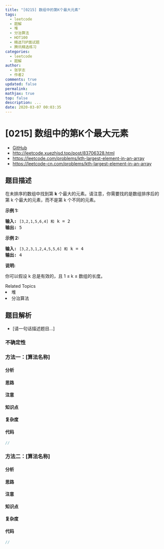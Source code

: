 ```yaml
---
title: "[0215] 数组中的第K个最大元素"
tags:
  - leetcode
  - 题解
  - 堆
  - 分治算法
  - HOT100
  - 精选TOP面试题
  - 腾讯精选练习
categories:
  - leetcode
  - 题解
author:
  - 张学志
  - 作者2
comments: true
updated: false
permalink:
mathjax: true
top: false
description: ...
date: 2020-03-07 00:03:35
---
```



# [0215] 数组中的第K个最大元素
* [GitHub](https://github.com/algoboy101/LeetCodeCrowdsource/tree/master/_posts/QA/%5B0215%5D%20%E6%95%B0%E7%BB%84%E4%B8%AD%E7%9A%84%E7%AC%ACK%E4%B8%AA%E6%9C%80%E5%A4%A7%E5%85%83%E7%B4%A0.md)
* http://leetcode.xuezhisd.top/post/83706328.html
* https://leetcode.com/problems/kth-largest-element-in-an-array
* https://leetcode-cn.com/problems/kth-largest-element-in-an-array


## 题目描述

<p>在未排序的数组中找到第 <strong>k</strong> 个最大的元素。请注意，你需要找的是数组排序后的第 k 个最大的元素，而不是第 k 个不同的元素。</p>

<p><strong>示例 1:</strong></p>

<pre><strong>输入:</strong> <code>[3,2,1,5,6,4] 和</code> k = 2
<strong>输出:</strong> 5
</pre>

<p><strong>示例&nbsp;2:</strong></p>

<pre><strong>输入:</strong> <code>[3,2,3,1,2,4,5,5,6] 和</code> k = 4
<strong>输出:</strong> 4</pre>

<p><strong>说明: </strong></p>

<p>你可以假设 k 总是有效的，且 1 &le; k &le; 数组的长度。</p>
<div><div>Related Topics</div><div><li>堆</li><li>分治算法</li></div></div>


## 题目解析
* [请一句话描述题目...]

### 不确定性


### 方法一：[算法名称]

#### 分析

#### 思路

#### 注意

#### 知识点

#### 复杂度

#### 代码

```cpp
//
```


### 方法二：[算法名称]

#### 分析

#### 思路

#### 注意

#### 知识点

#### 复杂度

#### 代码

```cpp
//
```


